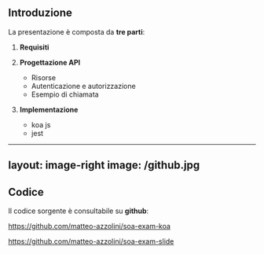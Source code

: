 ## Introduzione

La presentazione è composta da **tre parti**:

1. **Requisiti**

2. **Progettazione API**
    - Risorse
    - Autenticazione e autorizzazione
    - Esempio di chiamata

3. **Implementazione**
    - koa js
    - jest

---
layout: image-right
image: /github.jpg
---

## Codice

Il codice sorgente è consultabile su **github**: 

https://github.com/matteo-azzolini/soa-exam-koa

https://github.com/matteo-azzolini/soa-exam-slide
